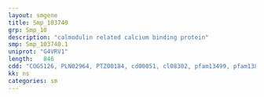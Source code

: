 ```yaml
---
layout: smgene
title: Smp_103740
grp: Smp_10
description: "calmodulin related calcium binding protein"
smp: Smp_103740.1
uniprot: "G4VRV1"
length:   846
cdd: "COG5126, PLN02964, PTZ00184, cd00051, cl08302, pfam13499, pfam13833"
kk: ns
categories: sm
---
```

